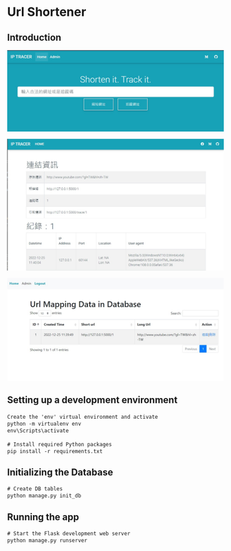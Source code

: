 # Url Shortener

## Introduction

![Index](images/index.jpg)

![Trace](images/trace.jpg)

![Admin](images/admin.jpg)

## Setting up a development environment
```
Create the 'env' virtual environment and activate
python -m virtualenv env
env\Scripts\activate

# Install required Python packages
pip install -r requirements.txt
```

## Initializing the Database
```
# Create DB tables
python manage.py init_db
```

## Running the app
```
# Start the Flask development web server
python manage.py runserver
```
